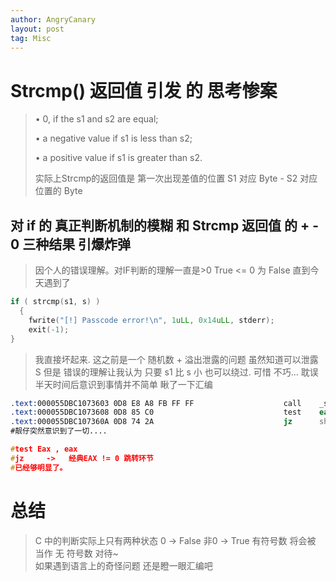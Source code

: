 ```yaml
---
author: AngryCanary
layout: post
tag: Misc
---
```




# Strcmp()  返回值 引发 的 思考惨案

>  • 0, if the s1 and s2 are equal;
>
>  • a negative value if s1 is less than s2;
>
>  • a positive value if s1 is greater than s2.
>            
> 实际上Strcmp的返回值是 第一次出现差值的位置 S1 对应 Byte - S2 对应位置的 Byte

## 对 if 的 真正判断机制的模糊 和 Strcmp 返回值 的 + - 0 三种结果 引爆炸弹

>因个人的错误理解。对IF判断的理解一直是>0 True <= 0 为 False
>直到今天遇到了

```c
if ( strcmp(s1, s) )
  {
    fwrite("[!] Passcode error!\n", 1uLL, 0x14uLL, stderr);
    exit(-1);
}
```

>
>  
>  我直接坏起来.  这之前是一个 随机数 + 溢出泄露的问题
>  虽然知道可以泄露 S 但是 错误的理解让我认为 只要 s1 比 s 小 也可以绕过. 可惜 不巧... 
>  耽误半天时间后意识到事情并不简单 瞅了一下汇编

```asm
.text:000055DBC1073603 0D8 E8 A8 FB FF FF                    call    _strcmp
.text:000055DBC1073608 0D8 85 C0                             test    eax, eax
.text:000055DBC107360A 0D8 74 2A                             jz      short loc_55DBC1073636
#靓仔突然意识到了一切....
```

```c
#test Eax , eax 
#jz     ->   经典EAX != 0 跳转环节
#已经够明显了。
```

# 总结

>C 中的判断实际上只有两种状态 
>0 -> False
>非0 -> True
>有符号数 将会被 当作 无 符号数 对待~  
>如果遇到语言上的奇怪问题 还是瞪一眼汇编吧